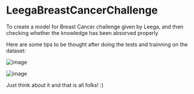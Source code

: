 # LeegaBreastCancerChallenge
To create a model for Breast Cancer challenge given by Leega, and then checking whether the knowledge has been absorved properly

Here are some tips to be thought after doing the tests and trainning on the dataset:

![image](https://user-images.githubusercontent.com/69978184/116033838-8c783680-a638-11eb-992b-236bd7a19692.png)

![image](https://user-images.githubusercontent.com/69978184/116033924-b16ca980-a638-11eb-98fc-2d075f1a692a.png)

Just think about it and that is all folks! :)


